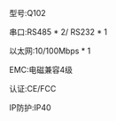 
<span class="left"> 型号:</span><span class="right">Q102</span>

<span class="left">串口:</span><span class="right">RS485 * 2/ RS232 * 1</span>

<span class="left">以太网:</span><span class="right">10/100Mbps * 1</span>

<span class="left">EMC:</span><span class="right">电磁兼容4级</span>

<span class="left">认证:</span><span class="right">CE/FCC</span>

<span class="left">IP防护:</span><span class="right">IP40</span>
